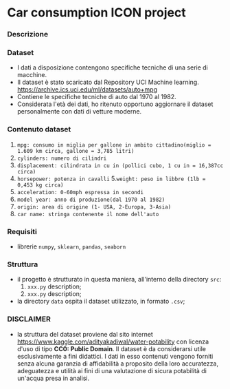 # Car consumption ICON project

### Descrizione


### Dataset
- I dati a disposizione contengono specifiche tecniche di una serie di macchine.
 - Il dataset è stato scaricato dal Repository UCI Machine learning. https://archive.ics.uci.edu/ml/datasets/auto+mpg
- Contiene le specifiche tecniche di auto dal 1970 al 1982.
- Considerata l'età dei dati, ho ritenuto opportuno aggiornare il dataset personalmente con dati di vetture moderne.


### Contenuto dataset 
  1. ```mpg: consumo in miglia per gallone in ambito cittadino(miglio = 1.609 km circa, gallone = 3,785 litri)```
  2. ```cylinders: numero di cilindri ```
  3. ```displacement: cilindrata in cu in (pollici cubo, 1 cu in = 16,387cc circa)```
  4. ```horsepower: potenza in cavalli```
  5.```weight: peso in libbre (1lb = 0,453 kg circa)```
  6. ```acceleration: 0-60mph espressa in secondi```
  7. ```model year: anno di produzione(dal 1970 al 1982)```
  8. ```origin: area di origine (1- USA, 2-Europa, 3-Asia)```
  9. ```car name: stringa contenente il nome dell'auto```



### Requisiti
- librerie ```numpy```, ```sklearn```, ```pandas```, ```seaborn```

### Struttura
- il progetto è strutturato in questa maniera, all'interno della directory ```src```:
  1. ```xxx.py``` description;
  2. ```xxx.py``` description;
- la directory ```data``` ospita il dataset utilizzato, in formato ```.csv```;

### DISCLAIMER
- la struttura del dataset proviene dal sito internet https://www.kaggle.com/adityakadiwal/water-potability con licenza d'uso di tipo **CC0: Public Domain**. Il dataset è da considerarsi utile esclusivamente a fini didattici. I dati in esso contenuti vengono forniti senza alcuna garanzia di affidabilità a proposito della loro accuratezza, adeguatezza e utilità ai fini di una valutazione di sicura potabilità di un'acqua presa in analisi.

